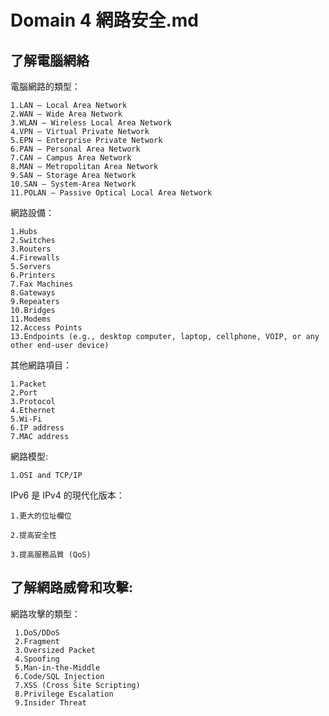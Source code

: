Domain 4 網路安全.md
===

了解電腦網絡
---

電腦網路的類型：

    1.LAN – Local Area Network
    2.WAN – Wide Area Network
    3.WLAN – Wireless Local Area Network
    4.VPN – Virtual Private Network
    5.EPN – Enterprise Private Network
    6.PAN – Personal Area Network
    7.CAN – Campus Area Network
    8.MAN – Metropolitan Area Network
    9.SAN – Storage Area Network
    10.SAN – System-Area Network
    11.POLAN – Passive Optical Local Area Network

網路設備：

    1.Hubs
    2.Switches
    3.Routers
    4.Firewalls
    5.Servers
    6.Printers
    7.Fax Machines
    8.Gateways
    9.Repeaters
    10.Bridges
    11.Modems
    12.Access Points
    13.Endpoints (e.g., desktop computer, laptop, cellphone, VOIP, or any other end-user device)

其他網路項目：

    1.Packet
    2.Port
    3.Protocol
    4.Ethernet
    5.Wi-Fi
    6.IP address
    7.MAC address

網路模型:

    1.OSI and TCP/IP

IPv6 是 IPv4 的現代化版本：

    1.更大的位址欄位

    2.提高安全性

    3.提高服務品質 (QoS)

了解網路威脅和攻擊:
---

網路攻擊的類型：

     1.DoS/DDoS
     2.Fragment
     3.Oversized Packet
     4.Spoofing
     5.Man-in-the-Middle
     6.Code/SQL Injection
     7.XSS (Cross Site Scripting)
     8.Privilege Escalation
     9.Insider Threat
    
